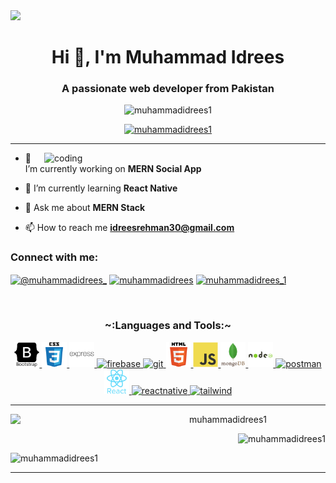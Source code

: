 <img src="https://www.cttnservice.com/advertisement/web-design.gif"/>
<h1 align="center">Hi 👋, I'm Muhammad Idrees</h1>
<h3 align="center">A passionate web developer from Pakistan</h3> 
<p align="center" > <img src="https://komarev.com/ghpvc/?username=muhammadidrees1&label=Profile%20views&color=0e75b6&style=flat" alt="muhammadidrees1" /> </p>


<p align="center"> <a href="https://github.com/ryo-ma/github-profile-trophy"><img src="https://github-profile-trophy.vercel.app/?username=muhammadidrees1" alt="muhammadidrees1" /></a> </p>
<hr/>
<p margin="10">
<img src="https://www.wingstechsolutions.com/wp-content/uploads/2022/03/full-stack-development.gif" align="right" width="450" margin-bottom="10" alt="coding"/>
</p>

- 🔭 I’m currently working on **MERN Social App**

- 🌱 I’m currently learning **React Native**

- 💬 Ask me about **MERN Stack**

- 📫 How to reach me **idreesrehman30@gmail.com**

<h3 align="left">Connect with me:</h3>
<p align="left">
<a href="https://twitter.com/muhammadidrees_" target="blank"><img align="center" src="https://raw.githubusercontent.com/rahuldkjain/github-profile-readme-generator/master/src/images/icons/Social/twitter.svg" alt="@muhammadidrees_" height="30" width="40" /></a>
<a href="https://www.linkedin.com/in/muhammad-idrees-67709b24a/" target="blank"><img align="center" src="https://raw.githubusercontent.com/rahuldkjain/github-profile-readme-generator/master/src/images/icons/Social/linked-in-alt.svg" alt="muhammadidrees" height="30" width="40" /></a>
<a href="https://instagram.com/muhammadidrees_1" target="blank"><img align="center" src="https://raw.githubusercontent.com/rahuldkjain/github-profile-readme-generator/master/src/images/icons/Social/instagram.svg" alt="muhammadidrees_1" height="30" width="40" /></a>
</p>
<br/>

<h3 align="center">~:Languages and Tools:~</h3>
<p align="center"> <a href="https://getbootstrap.com" target="_blank" rel="noreferrer"> <img src="https://raw.githubusercontent.com/devicons/devicon/master/icons/bootstrap/bootstrap-plain-wordmark.svg" alt="bootstrap" width="40" height="40"/> </a> <a href="https://www.w3schools.com/css/" target="_blank" rel="noreferrer"> <img src="https://raw.githubusercontent.com/devicons/devicon/master/icons/css3/css3-original-wordmark.svg" alt="css3" width="40" height="40"/> </a> <a href="https://expressjs.com" target="_blank" rel="noreferrer"> <img src="https://raw.githubusercontent.com/devicons/devicon/master/icons/express/express-original-wordmark.svg" alt="express" width="40" height="40"/> </a> <a href="https://firebase.google.com/" target="_blank" rel="noreferrer"> <img src="https://www.vectorlogo.zone/logos/firebase/firebase-icon.svg" alt="firebase" width="40" height="40"/> </a> <a href="https://git-scm.com/" target="_blank" rel="noreferrer"> <img src="https://www.vectorlogo.zone/logos/git-scm/git-scm-icon.svg" alt="git" width="40" height="40"/> </a> <a href="https://www.w3.org/html/" target="_blank" rel="noreferrer"> <img src="https://raw.githubusercontent.com/devicons/devicon/master/icons/html5/html5-original-wordmark.svg" alt="html5" width="40" height="40"/> </a> <a href="https://developer.mozilla.org/en-US/docs/Web/JavaScript" target="_blank" rel="noreferrer"> <img src="https://raw.githubusercontent.com/devicons/devicon/master/icons/javascript/javascript-original.svg" alt="javascript" width="40" height="40"/> </a> <a href="https://www.mongodb.com/" target="_blank" rel="noreferrer"> <img src="https://raw.githubusercontent.com/devicons/devicon/master/icons/mongodb/mongodb-original-wordmark.svg" alt="mongodb" width="40" height="40"/> </a> <a href="https://nodejs.org" target="_blank" rel="noreferrer"> <img src="https://raw.githubusercontent.com/devicons/devicon/master/icons/nodejs/nodejs-original-wordmark.svg" alt="nodejs" width="40" height="40"/> </a> <a href="https://postman.com" target="_blank" rel="noreferrer"> <img src="https://www.vectorlogo.zone/logos/getpostman/getpostman-icon.svg" alt="postman" width="40" height="40"/> </a> <a href="https://reactjs.org/" target="_blank" rel="noreferrer"> <img src="https://raw.githubusercontent.com/devicons/devicon/master/icons/react/react-original-wordmark.svg" alt="react" width="40" height="40"/> </a> <a href="https://reactnative.dev/" target="_blank" rel="noreferrer"> <img src="https://reactnative.dev/img/header_logo.svg" alt="reactnative" width="40" height="40"/> </a> <a href="https://tailwindcss.com/" target="_blank" rel="noreferrer"> <img src="https://www.vectorlogo.zone/logos/tailwindcss/tailwindcss-icon.svg" alt="tailwind" width="40" height="40"/> </a> </p>
<hr/>
<p align="center">


<p align="right">&nbsp;<img align="left" width="410"   src="https://github-readme-stats.vercel.app/api/top-langs?username=muhammadidrees1&show_icons=true&locale=en&layout=compact" alt="muhammadidrees1" /></p>

<p align="right"><img width="410" src="https://github-readme-stats.vercel.app/api?username=muhammadidrees1&show_icons=true&locale=en" alt="muhammadidrees1" /></p>
</p>
<p><img align="centre" width="410" src="https://github-readme-streak-stats.herokuapp.com/?user=muhammadidrees1&" alt="muhammadidrees1" /></p>


<hr/>
